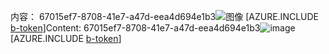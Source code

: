 <span data-ttu-id="35b39-101">内容： 67015ef7-8708-41e7-a47d-eea4d694e1b3![图像](a6338532-dec2-482f-b300-2d42adc53435.png)
[AZURE.INCLUDE [b-token](00a45d9b-3bc4-4a0e-8f3b-7fc39f740c40.md)]</span><span class="sxs-lookup"><span data-stu-id="35b39-101">Content: 67015ef7-8708-41e7-a47d-eea4d694e1b3![image](a6338532-dec2-482f-b300-2d42adc53435.png)
[AZURE.INCLUDE [b-token](00a45d9b-3bc4-4a0e-8f3b-7fc39f740c40.md)]</span></span>
